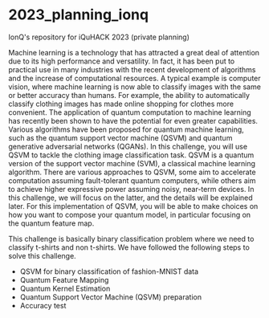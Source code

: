 # 2023_planning_ionq
IonQ's repository for iQuHACK 2023 (private planning)

Machine learning is a technology that has attracted a great deal of attention due to its high performance and versatility. In fact, it has been put to practical use in many industries with the recent development of algorithms and the increase of computational resources. A typical example is computer vision, where machine learning is now able to classify images with the same or better accuracy than humans. For example, the ability to automatically classify clothing images has made online shopping for clothes more convenient.
The application of quantum computation to machine learning has recently been shown to have the potential for even greater capabilities. Various algorithms have been proposed for quantum machine learning, such as the quantum support vector machine (QSVM) and quantum generative adversarial networks (QGANs). In this challenge, you will use QSVM to tackle the clothing image classification task.
QSVM is a quantum version of the support vector machine (SVM), a classical machine learning algorithm. There are various approaches to QSVM, some aim to accelerate computation assuming fault-tolerant quantum computers, while others aim to achieve higher expressive power assuming noisy, near-term devices. In this challenge, we will focus on the latter, and the details will be explained later.
For this implementation of QSVM, you will be able to make choices on how you want to compose your quantum model, in particular focusing on the quantum feature map. 

This challenge is basically binary classification problem where we need to classify t-shirts and non t-shirts. We have followed the following steps to solve this challenge.
* QSVM for binary classification of fashion-MNIST data
* Quantum Feature Mapping
* Quantum Kernel Estimation
* Quantum Support Vector Machine (QSVM) preparation
* Accuracy test
